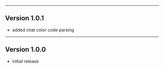 ------------------------------------------------------
Version 1.0.1
------------------------------------------------------
- added chat color code parsing

------------------------------------------------------
Version 1.0.0
------------------------------------------------------
- initial release
